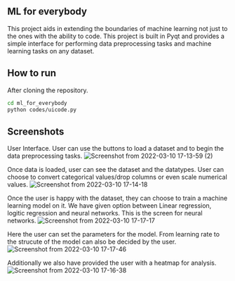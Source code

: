 ## ML for everybody

This project aids in extending the boundaries of machine learning not just to the ones with the ability to code. This project is built in Pyqt and provides a simple interface for performing data preprocessing tasks and machine learning tasks on any dataset.

## How to run
After cloning the repository.
```sh
cd ml_for_everybody
python codes/uicode.py
```

## Screenshots

User Interface. User can use the buttons to load a dataset and to begin the data preprocessing tasks.
![Screenshot from 2022-03-10 17-13-59 (2)](https://user-images.githubusercontent.com/43999912/157656920-d56cce13-1dcc-43d3-9e55-9668591504d7.png)

Once data is loaded, user can see the dataset and the datatypes. User can choose to convert categorical values/drop columns or even scale numerical values.
![Screenshot from 2022-03-10 17-14-18](https://user-images.githubusercontent.com/43999912/157656937-66eba70b-1fb1-494f-9532-953c8afc31d2.png)

Once the user is happy with the dataset, they can choose to train a machine learning model on it. We have given option between Linear regression, logitic regression and neural networks. This is the screen for neural networks.
![Screenshot from 2022-03-10 17-17-17](https://user-images.githubusercontent.com/43999912/157656959-96252e0c-ed63-47a6-82f5-2213453a248c.png)

Here the user can set the parameters for the model. From learning rate to the strucute of the model can also be decided by the user.
![Screenshot from 2022-03-10 17-17-46](https://user-images.githubusercontent.com/43999912/157657084-adc89875-e664-4f00-a8c7-4db1a7841705.png)

Additionally we also have provided the user with a heatmap for analysis.
![Screenshot from 2022-03-10 17-16-38](https://user-images.githubusercontent.com/43999912/157657090-bf19f357-fba3-42c9-b9a1-13a2cf2b4213.png)
